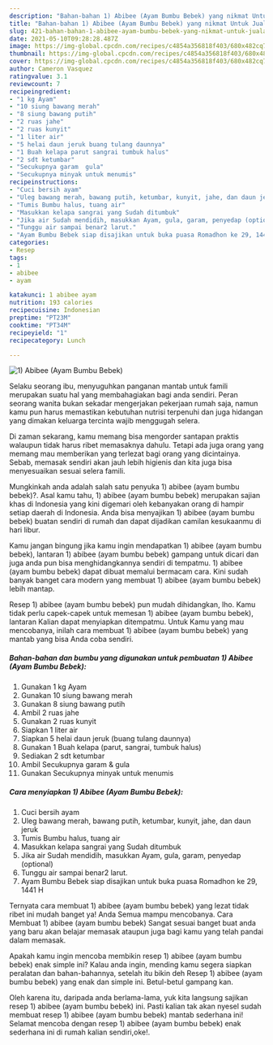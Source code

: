 ```yaml
---
description: "Bahan-bahan 1) Abibee (Ayam Bumbu Bebek) yang nikmat Untuk Jualan"
title: "Bahan-bahan 1) Abibee (Ayam Bumbu Bebek) yang nikmat Untuk Jualan"
slug: 421-bahan-bahan-1-abibee-ayam-bumbu-bebek-yang-nikmat-untuk-jualan
date: 2021-05-10T09:28:28.487Z
image: https://img-global.cpcdn.com/recipes/c4854a356818f403/680x482cq70/1-abibee-ayam-bumbu-bebek-foto-resep-utama.jpg
thumbnail: https://img-global.cpcdn.com/recipes/c4854a356818f403/680x482cq70/1-abibee-ayam-bumbu-bebek-foto-resep-utama.jpg
cover: https://img-global.cpcdn.com/recipes/c4854a356818f403/680x482cq70/1-abibee-ayam-bumbu-bebek-foto-resep-utama.jpg
author: Cameron Vasquez
ratingvalue: 3.1
reviewcount: 7
recipeingredient:
- "1 kg Ayam"
- "10 siung bawang merah"
- "8 siung bawang putih"
- "2 ruas jahe"
- "2 ruas kunyit"
- "1 liter air"
- "5 helai daun jeruk buang tulang daunnya"
- "1 Buah kelapa parut sangrai tumbuk halus"
- "2 sdt ketumbar"
- "Secukupnya garam  gula"
- "Secukupnya minyak untuk menumis"
recipeinstructions:
- "Cuci bersih ayam"
- "Uleg bawang merah, bawang putih, ketumbar, kunyit, jahe, dan daun jeruk"
- "Tumis Bumbu halus, tuang air"
- "Masukkan kelapa sangrai yang Sudah ditumbuk"
- "Jika air Sudah mendidih, masukkan Ayam, gula, garam, penyedap (optional)"
- "Tunggu air sampai benar2 larut."
- "Ayam Bumbu Bebek siap disajikan untuk buka puasa Romadhon ke 29, 1441 H"
categories:
- Resep
tags:
- 1
- abibee
- ayam

katakunci: 1 abibee ayam 
nutrition: 193 calories
recipecuisine: Indonesian
preptime: "PT23M"
cooktime: "PT34M"
recipeyield: "1"
recipecategory: Lunch

---
```



![1) Abibee (Ayam Bumbu Bebek)](https://img-global.cpcdn.com/recipes/c4854a356818f403/680x482cq70/1-abibee-ayam-bumbu-bebek-foto-resep-utama.jpg)

Selaku seorang ibu, menyuguhkan panganan mantab untuk famili merupakan suatu hal yang membahagiakan bagi anda sendiri. Peran seorang  wanita bukan sekadar mengerjakan pekerjaan rumah saja, namun kamu pun harus memastikan kebutuhan nutrisi terpenuhi dan juga hidangan yang dimakan keluarga tercinta wajib menggugah selera.

Di zaman  sekarang, kamu memang bisa mengorder santapan praktis walaupun tidak harus ribet memasaknya dahulu. Tetapi ada juga orang yang memang mau memberikan yang terlezat bagi orang yang dicintainya. Sebab, memasak sendiri akan jauh lebih higienis dan kita juga bisa menyesuaikan sesuai selera famili. 



Mungkinkah anda adalah salah satu penyuka 1) abibee (ayam bumbu bebek)?. Asal kamu tahu, 1) abibee (ayam bumbu bebek) merupakan sajian khas di Indonesia yang kini digemari oleh kebanyakan orang di hampir setiap daerah di Indonesia. Anda bisa menyajikan 1) abibee (ayam bumbu bebek) buatan sendiri di rumah dan dapat dijadikan camilan kesukaanmu di hari libur.

Kamu jangan bingung jika kamu ingin mendapatkan 1) abibee (ayam bumbu bebek), lantaran 1) abibee (ayam bumbu bebek) gampang untuk dicari dan juga anda pun bisa menghidangkannya sendiri di tempatmu. 1) abibee (ayam bumbu bebek) dapat dibuat memalui bermacam cara. Kini sudah banyak banget cara modern yang membuat 1) abibee (ayam bumbu bebek) lebih mantap.

Resep 1) abibee (ayam bumbu bebek) pun mudah dihidangkan, lho. Kamu tidak perlu capek-capek untuk memesan 1) abibee (ayam bumbu bebek), lantaran Kalian dapat menyiapkan ditempatmu. Untuk Kamu yang mau mencobanya, inilah cara membuat 1) abibee (ayam bumbu bebek) yang mantab yang bisa Anda coba sendiri.

<!--inarticleads1-->

##### Bahan-bahan dan bumbu yang digunakan untuk pembuatan 1) Abibee (Ayam Bumbu Bebek):

1. Gunakan 1 kg Ayam
1. Gunakan 10 siung bawang merah
1. Gunakan 8 siung bawang putih
1. Ambil 2 ruas jahe
1. Gunakan 2 ruas kunyit
1. Siapkan 1 liter air
1. Siapkan 5 helai daun jeruk (buang tulang daunnya)
1. Gunakan 1 Buah kelapa (parut, sangrai, tumbuk halus)
1. Sediakan 2 sdt ketumbar
1. Ambil Secukupnya garam &amp; gula
1. Gunakan Secukupnya minyak untuk menumis




<!--inarticleads2-->

##### Cara menyiapkan 1) Abibee (Ayam Bumbu Bebek):

1. Cuci bersih ayam
1. Uleg bawang merah, bawang putih, ketumbar, kunyit, jahe, dan daun jeruk
1. Tumis Bumbu halus, tuang air
1. Masukkan kelapa sangrai yang Sudah ditumbuk
1. Jika air Sudah mendidih, masukkan Ayam, gula, garam, penyedap (optional)
1. Tunggu air sampai benar2 larut.
1. Ayam Bumbu Bebek siap disajikan untuk buka puasa Romadhon ke 29, 1441 H




Ternyata cara membuat 1) abibee (ayam bumbu bebek) yang lezat tidak ribet ini mudah banget ya! Anda Semua mampu mencobanya. Cara Membuat 1) abibee (ayam bumbu bebek) Sangat sesuai banget buat anda yang baru akan belajar memasak ataupun juga bagi kamu yang telah pandai dalam memasak.

Apakah kamu ingin mencoba membikin resep 1) abibee (ayam bumbu bebek) enak simple ini? Kalau anda ingin, mending kamu segera siapkan peralatan dan bahan-bahannya, setelah itu bikin deh Resep 1) abibee (ayam bumbu bebek) yang enak dan simple ini. Betul-betul gampang kan. 

Oleh karena itu, daripada anda berlama-lama, yuk kita langsung sajikan resep 1) abibee (ayam bumbu bebek) ini. Pasti kalian tak akan nyesel sudah membuat resep 1) abibee (ayam bumbu bebek) mantab sederhana ini! Selamat mencoba dengan resep 1) abibee (ayam bumbu bebek) enak sederhana ini di rumah kalian sendiri,oke!.

